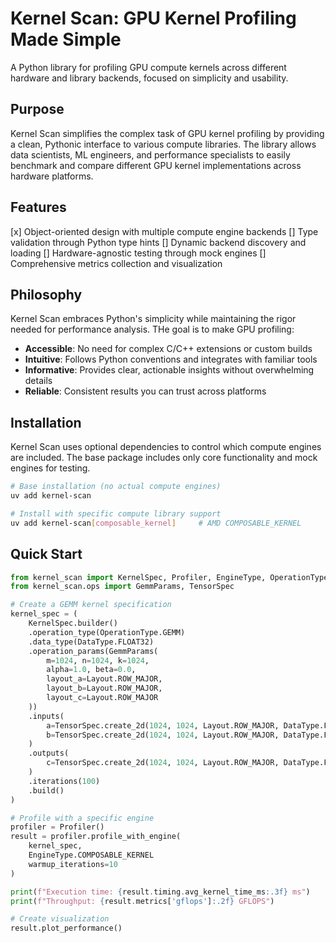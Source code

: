 # Kernel Scan: GPU Kernel Profiling Made Simple

A Python library for profiling GPU compute kernels across different hardware and library backends, focused on simplicity and usability.

## Purpose

Kernel Scan simplifies the complex task of GPU kernel profiling by providing a clean, Pythonic interface to various compute libraries. The library allows data scientists, ML engineers, and performance specialists to easily benchmark and compare different GPU kernel implementations across hardware platforms.

## Features

[x] Object-oriented design with multiple compute engine backends
[] Type validation through Python type hints
[] Dynamic backend discovery and loading
[] Hardware-agnostic testing through mock engines
[] Comprehensive metrics collection and visualization

## Philosophy

Kernel Scan embraces Python's simplicity while maintaining the rigor needed for performance analysis. THe goal is to make GPU profiling:

- **Accessible**: No need for complex C/C++ extensions or custom builds
- **Intuitive**: Follows Python conventions and integrates with familiar tools
- **Informative**: Provides clear, actionable insights without overwhelming details
- **Reliable**: Consistent results you can trust across platforms

## Installation

Kernel Scan uses optional dependencies to control which compute engines are included. The base package includes only core functionality and mock engines for testing.

```bash
# Base installation (no actual compute engines)
uv add kernel-scan

# Install with specific compute library support
uv add kernel-scan[composable_kernel]     # AMD COMPOSABLE_KERNEL
```

## Quick Start

```python
from kernel_scan import KernelSpec, Profiler, EngineType, OperationType, DataType, Layout
from kernel_scan.ops import GemmParams, TensorSpec

# Create a GEMM kernel specification
kernel_spec = (
    KernelSpec.builder()
    .operation_type(OperationType.GEMM)
    .data_type(DataType.FLOAT32)
    .operation_params(GemmParams(
        m=1024, n=1024, k=1024,
        alpha=1.0, beta=0.0,
        layout_a=Layout.ROW_MAJOR,
        layout_b=Layout.ROW_MAJOR,
        layout_c=Layout.ROW_MAJOR
    ))
    .inputs(
        a=TensorSpec.create_2d(1024, 1024, Layout.ROW_MAJOR, DataType.FLOAT32),
        b=TensorSpec.create_2d(1024, 1024, Layout.ROW_MAJOR, DataType.FLOAT32)
    )
    .outputs(
        c=TensorSpec.create_2d(1024, 1024, Layout.ROW_MAJOR, DataType.FLOAT32)
    )
    .iterations(100)
    .build()
)

# Profile with a specific engine
profiler = Profiler()
result = profiler.profile_with_engine(
    kernel_spec,
    EngineType.COMPOSABLE_KERNEL
    warmup_iterations=10
)

print(f"Execution time: {result.timing.avg_kernel_time_ms:.3f} ms")
print(f"Throughput: {result.metrics['gflops']:.2f} GFLOPS")

# Create visualization
result.plot_performance()
```
